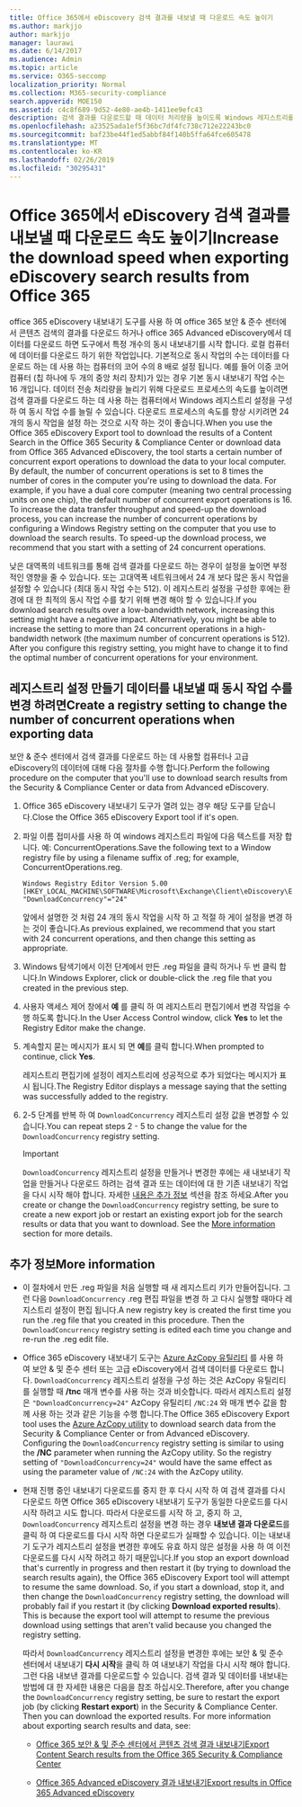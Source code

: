 ```yaml
---
title: Office 365에서 eDiscovery 검색 결과를 내보낼 때 다운로드 속도 높이기
ms.author: markjjo
author: markjjo
manager: laurawi
ms.date: 6/14/2017
ms.audience: Admin
ms.topic: article
ms.service: O365-seccomp
localization_priority: Normal
ms.collection: M365-security-compliance
search.appverid: MOE150
ms.assetid: c4c8f689-9d52-4e80-ae4b-1411ee9efc43
description: 검색 결과를 다운로드할 때 데이터 처리량을 높이도록 Windows 레지스트리를 구성 하는 방법과 office 365 보안 &amp; 및 준수 센터 및 office 365 Advanced eDiscovery에서 데이터를 검색 하는 방법을 알아봅니다.
ms.openlocfilehash: a23525ada1ef5f36bc7df4fc738c712e22243bc0
ms.sourcegitcommit: baf23be44f1ed5abbf84f140b5ffa64fce605478
ms.translationtype: MT
ms.contentlocale: ko-KR
ms.lasthandoff: 02/26/2019
ms.locfileid: "30295431"
---
```

# <a name="increase-the-download-speed-when-exporting-ediscovery-search-results-from-office-365"></a><span data-ttu-id="fddc0-103">Office 365에서 eDiscovery 검색 결과를 내보낼 때 다운로드 속도 높이기</span><span class="sxs-lookup"><span data-stu-id="fddc0-103">Increase the download speed when exporting eDiscovery search results from Office 365</span></span>

<span data-ttu-id="fddc0-p101">office 365 eDiscovery 내보내기 도구를 사용 하 여 office 365 보안 &amp; 준수 센터에서 콘텐츠 검색의 결과를 다운로드 하거나 office 365 Advanced eDiscovery에서 데이터를 다운로드 하면 도구에서 특정 개수의 동시 내보내기를 시작 합니다. 로컬 컴퓨터에 데이터를 다운로드 하기 위한 작업입니다. 기본적으로 동시 작업의 수는 데이터를 다운로드 하는 데 사용 하는 컴퓨터의 코어 수의 8 배로 설정 됩니다. 예를 들어 이중 코어 컴퓨터 (칩 하나에 두 개의 중앙 처리 장치)가 있는 경우 기본 동시 내보내기 작업 수는 16 개입니다. 데이터 전송 처리량을 늘리기 위해 다운로드 프로세스의 속도를 높이려면 검색 결과를 다운로드 하는 데 사용 하는 컴퓨터에서 Windows 레지스트리 설정을 구성 하 여 동시 작업 수를 늘릴 수 있습니다. 다운로드 프로세스의 속도를 향상 시키려면 24 개의 동시 작업을 설정 하는 것으로 시작 하는 것이 좋습니다.</span><span class="sxs-lookup"><span data-stu-id="fddc0-p101">When you use the Office 365 eDiscovery Export tool to download the results of a Content Search in the Office 365 Security &amp; Compliance Center or download data from Office 365 Advanced eDiscovery, the tool starts a certain number of concurrent export operations to download the data to your local computer. By default, the number of concurrent operations is set to 8 times the number of cores in the computer you're using to download the data. For example, if you have a dual core computer (meaning two central processing units on one chip), the default number of concurrent export operations is 16. To increase the data transfer throughput and speed-up the download process, you can increase the number of concurrent operations by configuring a Windows Registry setting on the computer that you use to download the search results. To speed-up the download process, we recommend that you start with a setting of 24 concurrent operations.</span></span>
  
<span data-ttu-id="fddc0-p102">낮은 대역폭의 네트워크를 통해 검색 결과를 다운로드 하는 경우이 설정을 높이면 부정적인 영향을 줄 수 있습니다. 또는 고대역폭 네트워크에서 24 개 보다 많은 동시 작업을 설정할 수 있습니다 (최대 동시 작업 수는 512). 이 레지스트리 설정을 구성한 후에는 환경에 대 한 최적의 동시 작업 수를 찾기 위해 변경 해야 할 수 있습니다.</span><span class="sxs-lookup"><span data-stu-id="fddc0-p102">If you download search results over a low-bandwidth network, increasing this setting might have a negative impact. Alternatively, you might be able to increase the setting to more than 24 concurrent operations in a high-bandwidth network (the maximum number of concurrent operations is 512). After you configure this registry setting, you might have to change it to find the optimal number of concurrent operations for your environment.</span></span>
  
## <a name="create-a-registry-setting-to-change-the-number-of-concurrent-operations-when-exporting-data"></a><span data-ttu-id="fddc0-112">레지스트리 설정 만들기 데이터를 내보낼 때 동시 작업 수를 변경 하려면</span><span class="sxs-lookup"><span data-stu-id="fddc0-112">Create a registry setting to change the number of concurrent operations when exporting data</span></span>

<span data-ttu-id="fddc0-113">보안 &amp; 준수 센터에서 검색 결과를 다운로드 하는 데 사용할 컴퓨터나 고급 eDiscovery의 데이터에 대해 다음 절차를 수행 합니다.</span><span class="sxs-lookup"><span data-stu-id="fddc0-113">Perform the following procedure on the computer that you'll use to download search results from the Security &amp; Compliance Center or data from Advanced eDiscovery.</span></span>
  
1. <span data-ttu-id="fddc0-114">Office 365 eDiscovery 내보내기 도구가 열려 있는 경우 해당 도구를 닫습니다.</span><span class="sxs-lookup"><span data-stu-id="fddc0-114">Close the Office 365 eDiscovery Export tool if it's open.</span></span> 
    
2. <span data-ttu-id="fddc0-115">파일 이름 접미사를 사용 하 여 windows 레지스트리 파일에 다음 텍스트를 저장 합니다. 예: ConcurrentOperations.</span><span class="sxs-lookup"><span data-stu-id="fddc0-115">Save the following text to a Window registry file by using a filename suffix of .reg; for example, ConcurrentOperations.reg.</span></span> 
    
    ```
    Windows Registry Editor Version 5.00
    [HKEY_LOCAL_MACHINE\SOFTWARE\Microsoft\Exchange\Client\eDiscovery\ExportTool]
    "DownloadConcurrency"="24"
    ```

    <span data-ttu-id="fddc0-116">앞에서 설명한 것 처럼 24 개의 동시 작업을 시작 하 고 적절 하 게이 설정을 변경 하는 것이 좋습니다.</span><span class="sxs-lookup"><span data-stu-id="fddc0-116">As previous explained, we recommend that you start with 24 concurrent operations, and then change this setting as appropriate.</span></span>
    
3. <span data-ttu-id="fddc0-117">Windows 탐색기에서 이전 단계에서 만든 .reg 파일을 클릭 하거나 두 번 클릭 합니다.</span><span class="sxs-lookup"><span data-stu-id="fddc0-117">In Windows Explorer, click or double-click the .reg file that you created in the previous step.</span></span>
    
4. <span data-ttu-id="fddc0-118">사용자 액세스 제어 창에서 **예** 를 클릭 하 여 레지스트리 편집기에서 변경 작업을 수행 하도록 합니다.</span><span class="sxs-lookup"><span data-stu-id="fddc0-118">In the User Access Control window, click **Yes** to let the Registry Editor make the change.</span></span> 
    
5. <span data-ttu-id="fddc0-119">계속할지 묻는 메시지가 표시 되 면 **예**를 클릭 합니다.</span><span class="sxs-lookup"><span data-stu-id="fddc0-119">When prompted to continue, click **Yes**.</span></span>
    
    <span data-ttu-id="fddc0-120">레지스트리 편집기에 설정이 레지스트리에 성공적으로 추가 되었다는 메시지가 표시 됩니다.</span><span class="sxs-lookup"><span data-stu-id="fddc0-120">The Registry Editor displays a message saying that the setting was successfully added to the registry.</span></span>
    
6. <span data-ttu-id="fddc0-121">2-5 단계를 반복 하 여 `DownloadConcurrency` 레지스트리 설정 값을 변경할 수 있습니다.</span><span class="sxs-lookup"><span data-stu-id="fddc0-121">You can repeat steps 2 - 5 to change the value for the  `DownloadConcurrency` registry setting.</span></span> 
    
    > [!IMPORTANT]
    > <span data-ttu-id="fddc0-p103">`DownloadConcurrency` 레지스트리 설정을 만들거나 변경한 후에는 새 내보내기 작업을 만들거나 다운로드 하려는 검색 결과 또는 데이터에 대 한 기존 내보내기 작업을 다시 시작 해야 합니다. 자세한 [내용은 추가 정보](increase-download-speeds-when-exporting-ediscovery-results.md#moreinfo) 섹션을 참조 하세요.</span><span class="sxs-lookup"><span data-stu-id="fddc0-p103">After you create or change the  `DownloadConcurrency` registry setting, be sure to create a new export job or restart an existing export job for the search results or data that you want to download. See the [More information](increase-download-speeds-when-exporting-ediscovery-results.md#moreinfo) section for more details.</span></span> 
  
## <a name="more-information"></a><span data-ttu-id="fddc0-124">추가 정보</span><span class="sxs-lookup"><span data-stu-id="fddc0-124">More information</span></span>

- <span data-ttu-id="fddc0-p104">이 절차에서 만든 .reg 파일을 처음 실행할 때 새 레지스트리 키가 만들어집니다. 그런 다음 `DownloadConcurrency` .reg 편집 파일을 변경 하 고 다시 실행할 때마다 레지스트리 설정이 편집 됩니다.</span><span class="sxs-lookup"><span data-stu-id="fddc0-p104">A new registry key is created the first time you run the .reg file that you created in this procedure. Then the  `DownloadConcurrency` registry setting is edited each time you change and re-run the .reg edit file.</span></span> 
    
- <span data-ttu-id="fddc0-p105">Office 365 eDiscovery 내보내기 도구는 [Azure AzCopy 유틸리티](https://go.microsoft.com/fwlink/?linkid=849949) 를 사용 하 여 보안 &amp; 및 준수 센터 또는 고급 eDiscovery에서 검색 데이터를 다운로드 합니다. `DownloadConcurrency` 레지스트리 설정을 구성 하는 것은 AzCopy 유틸리티를 실행할 때 **/tnc** 매개 변수를 사용 하는 것과 비슷합니다. 따라서 레지스트리 설정은 `"DownloadConcurrency=24"` AzCopy 유틸리티 `/NC:24` 와 매개 변수 값을 함께 사용 하는 것과 같은 기능을 수행 합니다.</span><span class="sxs-lookup"><span data-stu-id="fddc0-p105">The Office 365 eDiscovery Export tool uses the [Azure AzCopy utility](https://go.microsoft.com/fwlink/?linkid=849949) to download search data from the Security &amp; Compliance Center or from Advanced eDiscovery. Configuring the  `DownloadConcurrency` registry setting is similar to using the **/NC** parameter when running the AzCopy utility. So the registry setting of  `"DownloadConcurrency=24"` would have the same effect as using the parameter value of  `/NC:24` with the AzCopy utility.</span></span> 
    
- <span data-ttu-id="fddc0-p106">현재 진행 중인 내보내기 다운로드를 중지 한 후 다시 시작 하 여 검색 결과를 다시 다운로드 하면 Office 365 eDiscovery 내보내기 도구가 동일한 다운로드를 다시 시작 하려고 시도 합니다. 따라서 다운로드를 시작 하 고, 중지 하 고, `DownloadConcurrency` 레지스트리 설정을 변경 하는 경우 **내보낸 결과 다운로드**를 클릭 하 여 다운로드를 다시 시작 하면 다운로드가 실패할 수 있습니다. 이는 내보내기 도구가 레지스트리 설정을 변경한 후에도 유효 하지 않은 설정을 사용 하 여 이전 다운로드를 다시 시작 하려고 하기 때문입니다.</span><span class="sxs-lookup"><span data-stu-id="fddc0-p106">If you stop an export download that's currently in progress and then restart it (by trying to download the search results again), the Office 365 eDiscovery Export tool will attempt to resume the same download. So, if you start a download, stop it, and then change the  `DownloadConcurrency` registry setting, the download will probably fail if you restart it (by clicking **Download exported results**). This is because the export tool will attempt to resume the previous download using settings that aren't valid because you changed the registry setting.</span></span>
    
    <span data-ttu-id="fddc0-p107">따라서 `DownloadConcurrency` 레지스트리 설정을 변경한 후에는 보안 &amp; 및 준수 센터에서 내보내기 **다시 시작**을 클릭 하 여 내보내기 작업을 다시 시작 해야 합니다. 그런 다음 내보낸 결과를 다운로드할 수 있습니다. 검색 결과 및 데이터를 내보내는 방법에 대 한 자세한 내용은 다음을 참조 하십시오.</span><span class="sxs-lookup"><span data-stu-id="fddc0-p107">Therefore, after you change the  `DownloadConcurrency` registry setting, be sure to restart the export job (by clicking **Restart export**) in the Security &amp; Compliance Center. Then you can download the exported results. For more information about exporting search results and data, see:</span></span>
    
  - [<span data-ttu-id="fddc0-136">Office 365 보안 &amp; 및 준수 센터에서 콘텐츠 검색 결과 내보내기</span><span class="sxs-lookup"><span data-stu-id="fddc0-136">Export Content Search results from the Office 365 Security &amp; Compliance Center</span></span>](export-search-results.md)
    
  - [<span data-ttu-id="fddc0-137">Office 365 Advanced eDiscovery 결과 내보내기</span><span class="sxs-lookup"><span data-stu-id="fddc0-137">Export results in Office 365 Advanced eDiscovery</span></span>](export-results-in-advanced-ediscovery.md)
    
